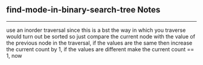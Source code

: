 <h2>find-mode-in-binary-search-tree Notes</h2><hr>use an inorder traversal since this is a bst
the way in which you traverse would turn out be sorted so just compare the current node with the value of the previous node in the traversal, if the values are the same then increase the current count by 1, if the values are different make the current count == 1, 
now 